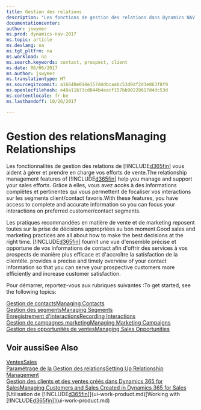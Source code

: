 ```yaml
---
title: Gestion des relations
description: "Les fonctions de gestion des relations dans Dynamics NAV prennent en charge vos efforts en matière de vente et vous permettent d'accéder à des informations sur les contacts et les prospects afin de pouvoir servir vos clients efficacement."
documentationcenter: 
author: jswymer
ms.prod: dynamics-nav-2017
ms.topic: article
ms.devlang: na
ms.tgt_pltfrm: na
ms.workload: na
ms.search.keywords: contact, prospect, client
ms.date: 06/06/2017
ms.author: jswymer
ms.translationtype: HT
ms.sourcegitcommit: a16640e014e157d4dbcaabc53d0df2d3e063f8f9
ms.openlocfilehash: e48a11b73cd844b4eacf157bb90228617d4dc53d
ms.contentlocale: fr-be
ms.lasthandoff: 10/26/2017

---
```

# <a name="managing-relationships"></a><span data-ttu-id="3bcb5-103">Gestion des relations</span><span class="sxs-lookup"><span data-stu-id="3bcb5-103">Managing Relationships</span></span>
<span data-ttu-id="3bcb5-104">Les fonctionnalités de gestion des relations de [!INCLUDE[d365fin](includes/d365fin_md.md)] vous aident à gérer et prendre en charge vos efforts de vente.</span><span class="sxs-lookup"><span data-stu-id="3bcb5-104">The relationship management features of [!INCLUDE[d365fin](includes/d365fin_md.md)] help you manage and support your sales efforts.</span></span> <span data-ttu-id="3bcb5-105">Grâce à elles, vous avez accès à des informations complètes et pertinentes qui vous permettent de focaliser vos interactions sur les segments client/contact favoris.</span><span class="sxs-lookup"><span data-stu-id="3bcb5-105">With these features, you have access to complete and accurate information so you can focus your interactions on preferred customer/contact segments.</span></span>

<span data-ttu-id="3bcb5-106">Les pratiques recommandées en matière de vente et de marketing reposent toutes sur la prise de décisions appropriées au bon moment.</span><span class="sxs-lookup"><span data-stu-id="3bcb5-106">Good sales and marketing practices are all about how to make the best decisions at the right time.</span></span> [!INCLUDE[d365fin](includes/d365fin_md.md)]<span data-ttu-id="3bcb5-107"> fournit une vue d'ensemble précise et opportune de vos informations de contact afin d'offrir des services à vos prospects de manière plus efficace et d'accroître la satisfaction de la clientèle.</span><span class="sxs-lookup"><span data-stu-id="3bcb5-107"> provides a precise and timely overview of your contact information so that you can serve your prospective customers more efficiently and increase customer satisfaction.</span></span>

<span data-ttu-id="3bcb5-108">Pour démarrer, reportez-vous aux rubriques suivantes :</span><span class="sxs-lookup"><span data-stu-id="3bcb5-108">To get started, see the following topics:</span></span>

[<span data-ttu-id="3bcb5-109">Gestion de contacts</span><span class="sxs-lookup"><span data-stu-id="3bcb5-109">Managing Contacts</span></span>](marketing-contacts.md)  
[<span data-ttu-id="3bcb5-110">Gestion des segments</span><span class="sxs-lookup"><span data-stu-id="3bcb5-110">Managing Segments</span></span>](marketing-segments.md)  
[<span data-ttu-id="3bcb5-111">Enregistrement d'interactions</span><span class="sxs-lookup"><span data-stu-id="3bcb5-111">Recording Interactions</span></span>](marketing-interactions.md)  
[<span data-ttu-id="3bcb5-112">Gestion de campagnes marketing</span><span class="sxs-lookup"><span data-stu-id="3bcb5-112">Managing Marketing Campaigns</span></span>](marketing-campaigns.md)  
[<span data-ttu-id="3bcb5-113">Gestion des opportunités de ventes</span><span class="sxs-lookup"><span data-stu-id="3bcb5-113">Managing Sales Opportunities</span></span>](marketing-manage-sales-opportunities.md)

## <a name="see-also"></a><span data-ttu-id="3bcb5-114">Voir aussi</span><span class="sxs-lookup"><span data-stu-id="3bcb5-114">See Also</span></span>
[<span data-ttu-id="3bcb5-115">Ventes</span><span class="sxs-lookup"><span data-stu-id="3bcb5-115">Sales</span></span>](sales-manage-sales.md)  
[<span data-ttu-id="3bcb5-116">Paramétrage de la Gestion des relations</span><span class="sxs-lookup"><span data-stu-id="3bcb5-116">Setting Up Relationship Management</span></span>](marketing-setup-marketing.md)  
[<span data-ttu-id="3bcb5-117">Gestion des clients et des ventes créés dans Dynamics 365 for Sales</span><span class="sxs-lookup"><span data-stu-id="3bcb5-117">Managing Customers and Sales Created in Dynamics 365 for Sales</span></span>](marketing-integrate-dynamicscrm.md)  
<span data-ttu-id="3bcb5-118">[Utilisation de [!INCLUDE[d365fin](includes/d365fin_md.md)]](ui-work-product.md)</span><span class="sxs-lookup"><span data-stu-id="3bcb5-118">[Working with [!INCLUDE[d365fin](includes/d365fin_md.md)]](ui-work-product.md)</span></span>  

